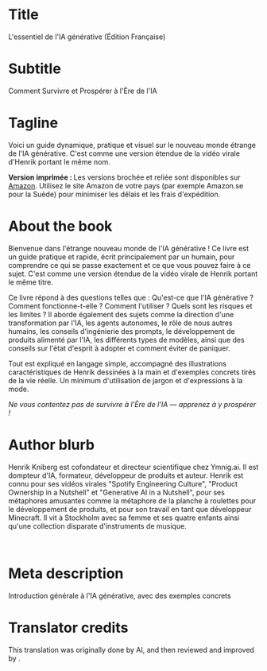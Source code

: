 # Title

L'essentiel de l'IA générative (Édition Française)

# Subtitle

Comment Survivre et Prospérer à l'Ère de l'IA

# Tagline

<p>Voici un guide dynamique, pratique et visuel sur le nouveau monde étrange de l'IA générative. C'est comme une version étendue de la vidéo virale d'Henrik portant le même nom.</p><p> </p><p><strong>Version imprimée : </strong>Les versions brochée et reliée sont disponibles sur <a href="https://www.amazon.com/Generative-AI-Nutshell-Survive-Thrive/dp/B0DTK6ZVWX" target="_blank">Amazon</a>. Utilisez le site Amazon de votre pays (par exemple Amazon.se pour la Suède) pour minimiser les délais et les frais d'expédition.</p>

# About the book

<p>Bienvenue dans l'étrange nouveau monde de l'IA générative ! Ce livre est un guide pratique et rapide, écrit principalement par un humain, pour comprendre ce qui se passe exactement et ce que vous pouvez faire à ce sujet. C'est comme une version étendue de la vidéo virale de Henrik portant le même titre.</p><p> </p><p>Ce livre répond à des questions telles que : Qu'est-ce que l'IA générative ? Comment fonctionne-t-elle ? Comment l'utiliser ? Quels sont les risques et les limites ? Il aborde également des sujets comme la direction d'une transformation par l'IA, les agents autonomes, le rôle de nous autres humains, les conseils d'ingénierie des prompts, le développement de produits alimenté par l'IA, les différents types de modèles, ainsi que des conseils sur l'état d'esprit à adopter et comment éviter de paniquer.</p><p> </p><p>Tout est expliqué en langage simple, accompagné des illustrations caractéristiques de Henrik dessinées à la main et d'exemples concrets tirés de la vie réelle. Un minimum d'utilisation de jargon et d'expressions à la mode.</p><p> </p><p><em>Ne vous contentez pas de survivre à l'Ère de l'IA — apprenez à y prospérer !</em></p>

# Author blurb

<p>Henrik Kniberg est cofondateur et directeur scientifique chez Ymnig.ai. Il est dompteur d'IA, formateur, développeur de produits et auteur. Henrik est connu pour ses vidéos virales "Spotify Engineering Culture", "Product Ownership in a Nutshell" et "Generative AI in a Nutshell", pour ses métaphores amusantes comme la métaphore de la planche à roulettes pour le développement de produits, et pour son travail en tant que développeur Minecraft. Il vit à Stockholm avec sa femme et ses quatre enfants ainsi qu'une collection disparate d'instruments de musique.</p><p><br></p>

# Meta description

Introduction générale à l'IA générative, avec des exemples concrets

# Translator credits

This translation was originally done by AI, and then reviewed and improved by <insert your name here>.
